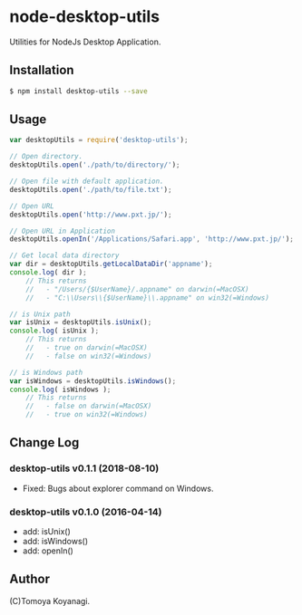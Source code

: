 # node-desktop-utils

Utilities for NodeJs Desktop Application.

## Installation

```bash
$ npm install desktop-utils --save
```

## Usage

```js
var desktopUtils = require('desktop-utils');

// Open directory.
desktopUtils.open('./path/to/directory/');

// Open file with default application.
desktopUtils.open('./path/to/file.txt');

// Open URL
desktopUtils.open('http://www.pxt.jp/');

// Open URL in Application
desktopUtils.openIn('/Applications/Safari.app', 'http://www.pxt.jp/');

// Get local data directory
var dir = desktopUtils.getLocalDataDir('appname');
console.log( dir );
    // This returns
    //   - "/Users/{$UserName}/.appname" on darwin(=MacOSX)
    //   - "C:\\Users\\{$UserName}\\.appname" on win32(=Windows)

// is Unix path
var isUnix = desktopUtils.isUnix();
console.log( isUnix );
    // This returns
    //   - true on darwin(=MacOSX)
    //   - false on win32(=Windows)

// is Windows path
var isWindows = desktopUtils.isWindows();
console.log( isWindows );
    // This returns
    //   - false on darwin(=MacOSX)
    //   - true on win32(=Windows)
```

## Change Log

### desktop-utils v0.1.1 (2018-08-10)

- Fixed: Bugs about explorer command on Windows.

### desktop-utils v0.1.0 (2016-04-14)

- add: isUnix()
- add: isWindows()
- add: openIn()


## Author

(C)Tomoya Koyanagi.
